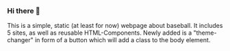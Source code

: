 ### Hi there 👋

This is a simple, static (at least for now) webpage about baseball. It includes 5 sites, as well as reusable HTML-Components.
Newly added is a "theme-changer" in form of a button which will add a class to the body element.